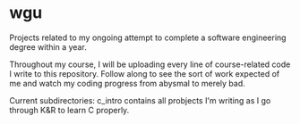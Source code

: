 # wgu
Projects related to my ongoing attempt to complete a software engineering degree within a year.

Throughout my course, I will be uploading every line of course-related code I write to this repository.
Follow along to see the sort of work expected of me and watch my coding progress from abysmal to merely bad.

Current subdirectories: c_intro contains all probjects I'm writing as I go through K&R to learn C properly.
